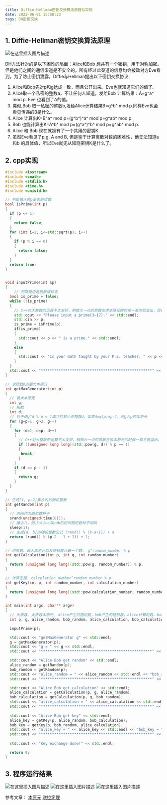 ```yaml
---
title: Diffie-Hellman密钥交换算法原理与实现
date: 2022-06-01 15:50:23
tags: DH密钥交换
---
```



## 1. Diffie-Hellman密钥交换算法原理
<!-- more -->
![在这里插入图片描述](https://img-blog.csdnimg.cn/20201223172456738.png?x-oss-process=image/watermark,type_ZmFuZ3poZW5naGVpdGk,shadow_10,text_aHR0cHM6Ly9ibG9nLmNzZG4ubmV0L3dlaXhpbl80NDM4NzMzOQ==,size_16,color_FFFFFF,t_70)


DH方法针对的是以下困难的局面：Alice和Bob 想共有一个密钥，用于对称加密。但是他们之间的通信渠道是不安全的。所有经过此渠道的信息均会被敌对方Eve看到。为了防止密钥泄露，Diffie与Hellman提出以下密钥交换协议:
1. Alice和Bob先对p和g达成一致，而且公开出来。Eve也就知道它们的值了。
2. Alice取一个私密的整数a，不让任何人知道，发给Bob 计算结果：A=g^a^ mod p. Eve 也看到了A的值。
3. 类似,Bob 取一私密的整数b,发给Alice计算结果B=g^b^ mod p.同样Eve也会看见传递的B是什么。
4. Alice 计算出K=B^a^ mod p=(g^b^)^a^ mod p=g^ab^ mod p.
5. Bob 也能计算出K=A^b^ mod p=(g^a^)^b^ mod p=g^ab^ mod p.
6. Alice 和 Bob 现在就拥有了一个共用的密钥K.
7. 虽然Eve看见了p,g, A and B, 但是鉴于计算离散对数的困难性，他无法知道a和b 的具体值，所以Eve就无从知晓密钥K是什么了。
## 2. cpp实现
```cpp
#include <iostream>
#include <cmath>
#include <stdlib.h>
#include <time.h>
#include <unistd.h>

// 判断输入的p是否是质数
bool isPrime(int p)
{
  if (p <= 1)
  {
    return false;
  }
  for (int i=2; i<=std::sqrt(p); i++)
  {
    if (p % i == 0)
    {
      return false;
    }
  }
  return true;
}


void inputPrime(int &p)
{
    // 判断是否是质数得标志
  bool is_prime = false;
  while (!is_prime)
  {
    // C++对大整数的运算不太友好，稍微大一点的质数在求本原元的时候一乘方就溢出，现在只能用小的质数做密钥交换实验
    std::cout << "Please input a prime(3~17)." << std::endl;
    std::cin >> p;
    is_prime = isPrime(p);
    if(is_prime)
    {
      std::cout << p << " is a prime." << std::endl;
    }
    else
    {
      std::cout << "Is your math taught by your P.E. teacher. " << p << " is not a prime." << std::endl;
    }
  }
  std::cout << "**************************************************" << std::endl;
}

// 求质数p的最大本原元
int getMaxGenerator(int p)
{
  // 最大本原元
  int g;
  // 指数
  int d;
  // 对于使g^d % p = 1成立的最小正整数d，如果d=φ(p)=p-1，则g为p的本原元  
  for (g=p-1; g>2; g--)
  {
    for (d=1; d<p; d++)
    {
      // C++对大整数的运算不太友好，稍微大一点的质数在求本原元的时候一乘方就溢出，现在只能用小的质数做密钥交换实验
      if ((unsigned long long)(std::pow(g, d)) % p == 1)
      {
       break; 
      }
    }
    if (d == p - 1)
    {
      return g;
    }
  }
}

// 生成[1, p-2]集合内的随机整数
int getRandom(int p)
{
  // 时间作为随机数种子
  srand(unsigned(time(0)));
  // 睡会儿，防止alice与bob的时间随机数种子相同
  sleep(1);
  // 生成[a, b]的随机整数公式 (rand() % (b-a+1)) + a
  return (rand() % (p-2 - 1 + 1)) + 1;
}

// 用质数、最大本原元以及随机数计算一个数， g^random_number % p
int getCalculation(int p, int g, int random_number)
{
  return (unsigned long long)(std::pow(g, random_number)) % p;
}

// 计算密钥. calculation_number^random_number % p
int getKey(int p, int random_number, int calculation_number)
{
  return (unsigned long long)(std::pow(calculation_number, random_number)) % p;
}

int main(int argc, char** argv)
{
  // 大质数、大质数本原元, alice产生的随机数，bob产生的随机数，alice计算的数，bob计算的数，alice计算的密钥，bob计算的密钥
  int p, g, alice_random, bob_random, alice_calculation, bob_calculation, alice_key, bob_key;

  inputPrime(p);

  std::cout << "getMaxGenerator g" << std::endl;
  g = getMaxGenerator(p);
  std::cout << "g = " << g << std::endl;
  std::cout << "**************************************************" << std::endl;

  std::cout << "Alice Bob get random" << std::endl;
  alice_random = getRandom(p);
  bob_random = getRandom(p);
  std::cout << "alice_random = " << alice_random << std::endl << "bob_random = " << bob_random << std::endl;
  std::cout << "**************************************************" << std::endl;

  std::cout << "Alice Bob get calculation" << std::endl;
  alice_calculation = getCalculation(p, g, alice_random);
  bob_calculation = getCalculation(p, g, bob_random);
  std::cout << "alice_calculation = " << alice_calculation << std::endl << "bob_calculation = " << bob_calculation << std::endl;
  std::cout << "**************************************************" << std::endl;
  
  std::cout << "Alice Bob get key" << std::endl;
  alice_key = getKey(p, alice_random, bob_calculation);
  bob_key = getKey(p, bob_random, alice_calculation);
  std::cout << "alice_key = " << alice_key << std::endl << "bob_key = " << bob_key << std::endl;
  std::cout << "**************************************************" << std::endl;
  
  std::cout << "Key exchange done!" << std::endl;

  return 0;
}
```
## 3. 程序运行结果

![在这里插入图片描述](https://img-blog.csdnimg.cn/20201223174634522.png?x-oss-process=image/watermark,type_ZmFuZ3poZW5naGVpdGk,shadow_10,text_aHR0cHM6Ly9ibG9nLmNzZG4ubmV0L3dlaXhpbl80NDM4NzMzOQ==,size_16,color_FFFFFF,t_70#pic_center)
![在这里插入图片描述](https://img-blog.csdnimg.cn/20201223174657956.png?x-oss-process=image/watermark,type_ZmFuZ3poZW5naGVpdGk,shadow_10,text_aHR0cHM6Ly9ibG9nLmNzZG4ubmV0L3dlaXhpbl80NDM4NzMzOQ==,size_16,color_FFFFFF,t_70#pic_center)
![在这里插入图片描述](https://img-blog.csdnimg.cn/20201223174702689.png?x-oss-process=image/watermark,type_ZmFuZ3poZW5naGVpdGk,shadow_10,text_aHR0cHM6Ly9ibG9nLmNzZG4ubmV0L3dlaXhpbl80NDM4NzMzOQ==,size_16,color_FFFFFF,t_70#pic_center)





参考文章：
[本原元](https://blog.csdn.net/ssff1/article/details/5001336?utm_medium=distribute.pc_relevant.none-task-blog-BlogCommendFromBaidu-2.control&depth_1-utm_source=distribute.pc_relevant.none-task-blog-BlogCommendFromBaidu-2.control)
[欧拉定理](https://zhuanlan.zhihu.com/p/97772441)
